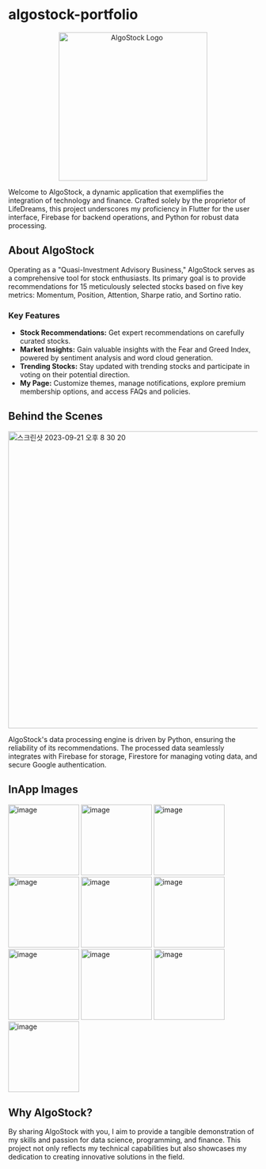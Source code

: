 # algostock-portfolio

<div align="center">
  <img src="https://github.com/yeonghun00/algostock-portfolio/assets/44548828/24147af8-5ca2-4bbf-92b7-35ec35230488" alt="AlgoStock Logo" width="300px" height="300px">
</div>

Welcome to AlgoStock, a dynamic application that exemplifies the integration of technology and finance. Crafted solely by the proprietor of LifeDreams, this project underscores my proficiency in Flutter for the user interface, Firebase for backend operations, and Python for robust data processing.

## About AlgoStock

Operating as a "Quasi-Investment Advisory Business," AlgoStock serves as a comprehensive tool for stock enthusiasts. Its primary goal is to provide recommendations for 15 meticulously selected stocks based on five key metrics: Momentum, Position, Attention, Sharpe ratio, and Sortino ratio.

### Key Features

- **Stock Recommendations:** Get expert recommendations on carefully curated stocks.
- **Market Insights:** Gain valuable insights with the Fear and Greed Index, powered by sentiment analysis and word cloud generation.
- **Trending Stocks:** Stay updated with trending stocks and participate in voting on their potential direction.
- **My Page:** Customize themes, manage notifications, explore premium membership options, and access FAQs and policies.



## Behind the Scenes
<img width="600" alt="스크린샷 2023-09-21 오후 8 30 20" src="https://github.com/yeonghun00/algostock-portfolio/assets/44548828/cde2a758-9c66-4a89-b735-e92ebd6e47d0">

AlgoStock's data processing engine is driven by Python, ensuring the reliability of its recommendations. The processed data seamlessly integrates with Firebase for storage, Firestore for managing voting data, and secure Google authentication.

## InApp Images
<img width="143" alt="image" src="https://github.com/yeonghun00/algostock-portfolio/assets/44548828/49406457-a5b3-4ca3-a89c-5e76900a692a">
<img width="143" alt="image" src="https://github.com/yeonghun00/algostock-portfolio/assets/44548828/511a8476-33ab-4cf8-9b60-fd2b6969fd09">
<img width="143" alt="image" src="https://github.com/yeonghun00/algostock-portfolio/assets/44548828/28db92a7-da78-4c49-97e6-7bafbfa58202">
<img width="143" alt="image" src="https://github.com/yeonghun00/algostock-portfolio/assets/44548828/d8e83e6e-988e-4473-9e5a-44b808e26fa5">
<img width="143" alt="image" src="https://github.com/yeonghun00/algostock-portfolio/assets/44548828/f37a315d-3b39-42c4-99f3-209314c2f61f">
<img width="143" alt="image" src="https://github.com/yeonghun00/algostock-portfolio/assets/44548828/64db7d2c-b165-4e9d-8ceb-522e40441680">
<img width="143" alt="image" src="https://github.com/yeonghun00/algostock-portfolio/assets/44548828/a626bde5-c3e6-45fe-8807-5946a098e2f2">
<img width="143" alt="image" src="https://github.com/yeonghun00/algostock-portfolio/assets/44548828/e992e71e-8e77-401a-a9c4-22884c82ad16">
<img width="143" alt="image" src="https://github.com/yeonghun00/algostock-portfolio/assets/44548828/1d5c1e89-6b2b-4bcd-b58e-5b4d21ab2eb7">
<img width="143" alt="image" src="https://github.com/yeonghun00/algostock-portfolio/assets/44548828/6d98e7e1-a4ad-473e-9615-fdfa14e53137">

## Why AlgoStock?

By sharing AlgoStock with you, I aim to provide a tangible demonstration of my skills and passion for data science, programming, and finance. This project not only reflects my technical capabilities but also showcases my dedication to creating innovative solutions in the field.


